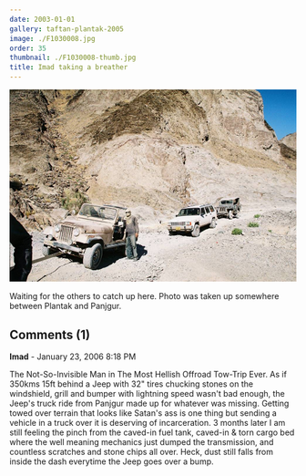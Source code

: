 ```yaml
---
date: 2003-01-01
gallery: taftan-plantak-2005
image: ./F1030008.jpg
order: 35
thumbnail: ./F1030008-thumb.jpg
title: Imad taking a breather
---
```


![Imad taking a breather](./F1030008.jpg)

Waiting for the others to catch up here. Photo was taken up somewhere between Plantak and Panjgur.

<div id="comments">

## Comments (1)

<div id="comment">

**Imad** - January 23, 2006  8:18 PM

The Not-So-Invisible Man in The Most Hellish Offroad Tow-Trip Ever. As if 350kms 15ft behind a Jeep with 32" tires chucking stones on the windshield, grill and bumper with lightning speed wasn't bad enough, the Jeep's truck ride from Panjgur made up for whatever was missing. Getting towed over terrain that looks like Satan's ass is one thing but sending a vehicle in a truck over it is deserving of incarceration. 3 months later I am still feeling the pinch from the caved-in fuel tank, caved-in & torn cargo bed where the well meaning mechanics just dumped the transmission, and countless scratches and stone chips all over. Heck, dust still falls from inside the dash everytime the Jeep goes over a bump.

</div>

</div>
